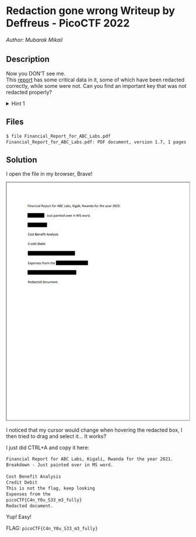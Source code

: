 # Redaction gone wrong Writeup by Deffreus - PicoCTF 2022

###### Author: Mubarak Mikail

## Description

Now you DON’T see me.<br>
This [report](https://artifacts.picoctf.net/c/84/Financial_Report_for_ABC_Labs.pdf) has some critical data in it, some of which have been redacted correctly, while some were not. Can you find an important key that was not redacted properly?

<details><summary>Hint 1</summary>
	How can you be sure of the redaction?
</details>

## Files

```
$ file Financial_Report_for_ABC_Labs.pdf 
Financial_Report_for_ABC_Labs.pdf: PDF document, version 1.7, 1 pages
```

## Solution

I open the file in my browser,
Brave!

![page](./page.png)

I noticed that my cursor would change when hovering the redacted box,
I then tried to drag and select it...
It works?

I just did CTRL+A and copy it here:

```
Financial Report for ABC Labs, Kigali, Rwanda for the year 2021.
Breakdown - Just painted over in MS word.

Cost Benefit Analysis
Credit Debit
This is not the flag, keep looking
Expenses from the
picoCTF{C4n_Y0u_S33_m3_fully}
Redacted document.
```

Yup!
Easy!

FLAG: `picoCTF{C4n_Y0u_S33_m3_fully}`
